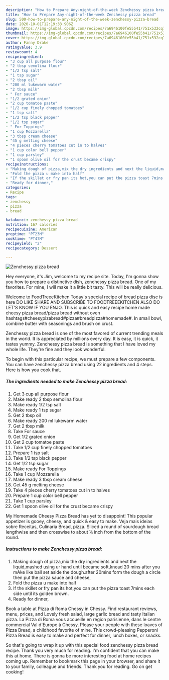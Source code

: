 ```yaml
---
description: "How to Prepare Any-night-of-the-week Zenchessy pizza bread"
title: "How to Prepare Any-night-of-the-week Zenchessy pizza bread"
slug: 500-how-to-prepare-any-night-of-the-week-zenchessy-pizza-bread
date: 2020-10-01T12:19:33.906Z
image: https://img-global.cpcdn.com/recipes/7a6946100fe55b41/751x532cq70/zenchessy-pizza-bread-recipe-main-photo.jpg
thumbnail: https://img-global.cpcdn.com/recipes/7a6946100fe55b41/751x532cq70/zenchessy-pizza-bread-recipe-main-photo.jpg
cover: https://img-global.cpcdn.com/recipes/7a6946100fe55b41/751x532cq70/zenchessy-pizza-bread-recipe-main-photo.jpg
author: Fanny Drake
ratingvalue: 3.9
reviewcount: 4
recipeingredient:
- "3 cup all purpose flour"
- "2 tbsp semolina flour"
- "1/2 tsp salt"
- "1 tsp sugar"
- "2 tbsp oil"
- "200 ml lukewarm water"
- "2 tbsp milk"
- " For sauce"
- "1/2 grated onion"
- "2 cup tomatoe paste"
- "1/2 cup finely chopped tomatoes"
- "1 tsp salt"
- "1/2 tsp black pepper"
- "1/2 tsp sugar"
- " For Toppings"
- "1 cup Mozzarella"
- "3 tbsp cream cheese"
- "45 g melting cheese"
- "4 pieces cherry tomatoes cut in to halves"
- "1 cup color bell pepper"
- "1 cup parsley"
- "1 spoon olive oil for the crust became crispy"
recipeinstructions:
- "Making dough of pizza,mix the dry ingredients and next the liquid,mashed using ur hand until became soft,knead 20 mins after you mAke like ball set aside the dough.after 20mins form the dough a circle then put the pizza sauce and cheese,"
- "Fold the pizza u make into half"
- "If the skillet or fry pan its hot,you can put the pizza toast 7mins each side until its golden brown."
- "Ready for dinner,"
categories:
- Recipe
tags:
- zenchessy
- pizza
- bread

katakunci: zenchessy pizza bread 
nutrition: 167 calories
recipecuisine: American
preptime: "PT23M"
cooktime: "PT47M"
recipeyield: "2"
recipecategory: Dessert

---
```



![Zenchessy pizza bread](https://img-global.cpcdn.com/recipes/7a6946100fe55b41/751x532cq70/zenchessy-pizza-bread-recipe-main-photo.jpg)

Hey everyone, it's Jim, welcome to my recipe site. Today, I'm gonna show you how to prepare a distinctive dish, zenchessy pizza bread. One of my favorites. For mine, I will make it a little bit tasty. This will be really delicious.

Welcome to FoodTreeeKitchen Today&#39;s special recipe of bread pizza disc is here DO LIKE SHARE AND SUBSCRIBE TO FOODTREEEKITCHEN ALSO DO LET&#39;S KNOW IF YOU ENJO. This is quick and easy recipe home made cheesy pizza bread/pizza bread without oven hashtags#cheesypizabread#pizza#breadpizza#homemade#. In small bowl, combine butter with seasonings and brush on crust.

Zenchessy pizza bread is one of the most favored of current trending meals in the world. It is appreciated by millions every day. It is easy, it is quick, it tastes yummy. Zenchessy pizza bread is something that I have loved my whole life. They're fine and they look wonderful.


To begin with this particular recipe, we must prepare a few components. You can have zenchessy pizza bread using 22 ingredients and 4 steps. Here is how you cook that.

<!--inarticleads1-->

##### The ingredients needed to make Zenchessy pizza bread:

1. Get 3 cup all purpose flour
1. Make ready 2 tbsp semolina flour
1. Make ready 1/2 tsp salt
1. Make ready 1 tsp sugar
1. Get 2 tbsp oil
1. Make ready 200 ml lukewarm water
1. Get 2 tbsp milk
1. Take  For sauce
1. Get 1/2 grated onion
1. Get 2 cup tomatoe paste
1. Take 1/2 cup finely chopped tomatoes
1. Prepare 1 tsp salt
1. Take 1/2 tsp black pepper
1. Get 1/2 tsp sugar
1. Make ready  For Toppings
1. Take 1 cup Mozzarella
1. Make ready 3 tbsp cream cheese
1. Get 45 g melting cheese
1. Take 4 pieces cherry tomatoes cut in to halves
1. Prepare 1 cup color bell pepper
1. Take 1 cup parsley
1. Get 1 spoon olive oil for the crust became crispy


My Homemade Cheesy Pizza Bread has yet to disappoint! This popular appetizer is gooey, cheesy, and quick &amp; easy to make. Veja mais ideias sobre Receitas, Culinaria Bread, pizza. Sliced a round of sourdough bread lengthwise and then crosswise to about ¼ inch from the bottom of the round. 

<!--inarticleads2-->

##### Instructions to make Zenchessy pizza bread:

1. Making dough of pizza,mix the dry ingredients and next the liquid,mashed using ur hand until became soft,knead 20 mins after you mAke like ball set aside the dough.after 20mins form the dough a circle then put the pizza sauce and cheese,
1. Fold the pizza u make into half
1. If the skillet or fry pan its hot,you can put the pizza toast 7mins each side until its golden brown.
1. Ready for dinner,


Book a table at Pizza di Roma Chessy in Chessy. Find restaurant reviews, menu, prices, and Lovely fresh salad, large garlic bread and tasty Italian pizza. La Pizza di Roma vous accueille en région parisienne, dans le centre commercial Val d&#39;Europe à Chessy. Please your people with these loaves of Pizza Bread, a childhood favorite of mine. This crowd-pleasing Pepperoni Pizza Bread is easy to make and perfect for dinner, lunch boxes, or snacks. 

So that's going to wrap it up with this special food zenchessy pizza bread recipe. Thank you very much for reading. I'm confident that you can make this at home. There is gonna be more interesting food at home recipes coming up. Remember to bookmark this page in your browser, and share it to your family, colleague and friends. Thank you for reading. Go on get cooking!
